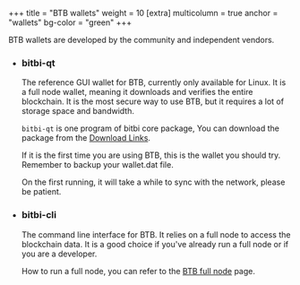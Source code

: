 +++
title = "BTB wallets"
weight = 10
[extra]
multicolumn = true
anchor = "wallets"
bg-color = "green"
+++

BTB wallets are developed by the community and independent vendors.

* ### bitbi-qt

  The reference GUI wallet for BTB, currently only available for Linux.
  It is a full node wallet, meaning it downloads and verifies the entire
  blockchain. It is the most secure way to use BTB, but it requires a lot
  of storage space and bandwidth.

  `bitbi-qt` is one program of bitbi core package,  You can download the package from the [Download Links](https://bitbi.org/static/download/bitbi/26.101.0/bitbi-26.101.0-x86_64-linux-gnu.tar.gz). 

  
  If it is the first time you are using BTB, this is the wallet you should try. Remember to backup your wallet.dat file.

  On the first running, it will take a while to sync with the network, please be patient.

* ### bitbi-cli

  The command line interface for BTB. It relies on a full node to access the blockchain data. It is a good choice if you've already run a full node or if you are a developer.

  How to run a full node, you can refer to the [BTB full node](/software/full-node) page.
